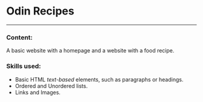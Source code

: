 # Odin Recipes
___

### Content:
A basic website with a homepage and a website with a food recipe.

### Skills used:
+ Basic HTML *text-based* elements, such as paragraphs or headings.
+ Ordered and Unordered lists.
+ Links and Images.